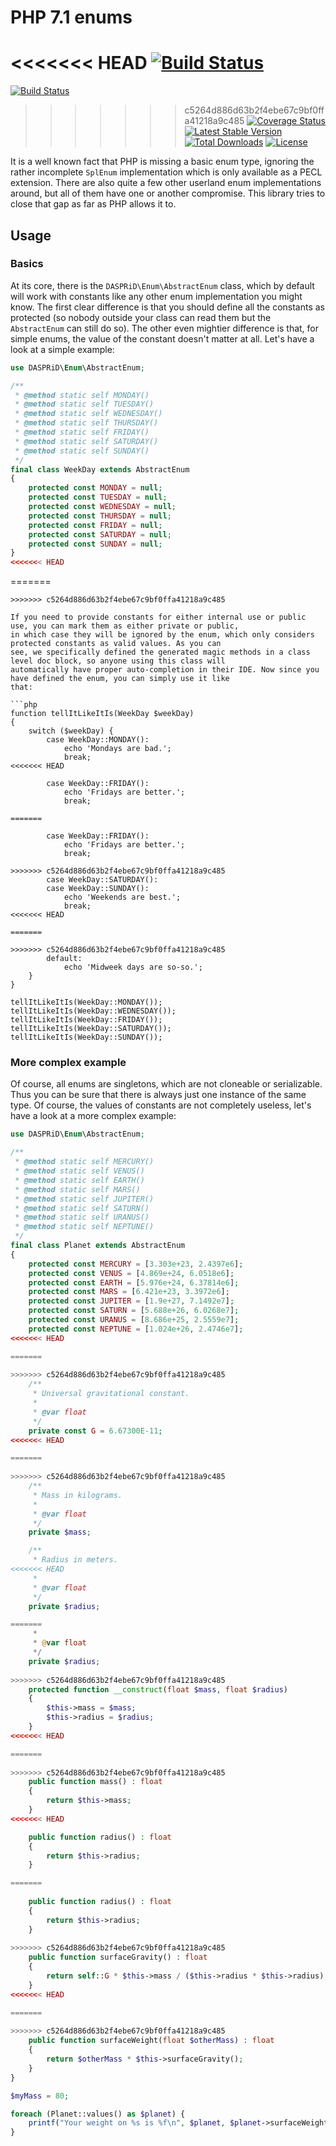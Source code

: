 # PHP 7.1 enums

<<<<<<< HEAD
[![Build Status](https://github.com/DASPRiD/Enum/actions/workflows/tests.yml/badge.svg)](https://github.com/DASPRiD/Enum/actions?query=workflow%3Atests)
=======
[![Build Status](https://travis-ci.org/DASPRiD/Enum.svg?branch=master)](https://travis-ci.org/DASPRiD/Enum)
>>>>>>> c5264d886d63b2f4ebe67c9bf0ffa41218a9c485
[![Coverage Status](https://coveralls.io/repos/github/DASPRiD/Enum/badge.svg?branch=master)](https://coveralls.io/github/DASPRiD/Enum?branch=master)
[![Latest Stable Version](https://poser.pugx.org/dasprid/enum/v/stable)](https://packagist.org/packages/dasprid/enum)
[![Total Downloads](https://poser.pugx.org/dasprid/enum/downloads)](https://packagist.org/packages/dasprid/enum)
[![License](https://poser.pugx.org/dasprid/enum/license)](https://packagist.org/packages/dasprid/enum)

It is a well known fact that PHP is missing a basic enum type, ignoring the rather incomplete `SplEnum` implementation
which is only available as a PECL extension. There are also quite a few other userland enum implementations around,
but all of them have one or another compromise. This library tries to close that gap as far as PHP allows it to.

## Usage

### Basics

At its core, there is the `DASPRiD\Enum\AbstractEnum` class, which by default will work with constants like any other
enum implementation you might know. The first clear difference is that you should define all the constants as protected
(so nobody outside your class can read them but the `AbstractEnum` can still do so). The other even mightier difference
is that, for simple enums, the value of the constant doesn't matter at all. Let's have a look at a simple example:

```php
use DASPRiD\Enum\AbstractEnum;

/**
 * @method static self MONDAY()
 * @method static self TUESDAY()
 * @method static self WEDNESDAY()
 * @method static self THURSDAY()
 * @method static self FRIDAY()
 * @method static self SATURDAY()
 * @method static self SUNDAY()
 */
final class WeekDay extends AbstractEnum
{
    protected const MONDAY = null;
    protected const TUESDAY = null;
    protected const WEDNESDAY = null;
    protected const THURSDAY = null;
    protected const FRIDAY = null;
    protected const SATURDAY = null;
    protected const SUNDAY = null;
}
<<<<<<< HEAD
```
=======
``` 
>>>>>>> c5264d886d63b2f4ebe67c9bf0ffa41218a9c485

If you need to provide constants for either internal use or public use, you can mark them as either private or public,
in which case they will be ignored by the enum, which only considers protected constants as valid values. As you can
see, we specifically defined the generated magic methods in a class level doc block, so anyone using this class will
automatically have proper auto-completion in their IDE. Now since you have defined the enum, you can simply use it like
that:

```php
function tellItLikeItIs(WeekDay $weekDay)
{
    switch ($weekDay) {
        case WeekDay::MONDAY():
            echo 'Mondays are bad.';
            break;
<<<<<<< HEAD

        case WeekDay::FRIDAY():
            echo 'Fridays are better.';
            break;

=======
            
        case WeekDay::FRIDAY():
            echo 'Fridays are better.';
            break;
            
>>>>>>> c5264d886d63b2f4ebe67c9bf0ffa41218a9c485
        case WeekDay::SATURDAY():
        case WeekDay::SUNDAY():
            echo 'Weekends are best.';
            break;
<<<<<<< HEAD

=======
            
>>>>>>> c5264d886d63b2f4ebe67c9bf0ffa41218a9c485
        default:
            echo 'Midweek days are so-so.';
    }
}

tellItLikeItIs(WeekDay::MONDAY());
tellItLikeItIs(WeekDay::WEDNESDAY());
tellItLikeItIs(WeekDay::FRIDAY());
tellItLikeItIs(WeekDay::SATURDAY());
tellItLikeItIs(WeekDay::SUNDAY());
```

### More complex example

Of course, all enums are singletons, which are not cloneable or serializable. Thus you can be sure that there is always
just one instance of the same type. Of course, the values of constants are not completely useless, let's have a look at
a more complex example:

```php
use DASPRiD\Enum\AbstractEnum;

/**
 * @method static self MERCURY()
 * @method static self VENUS()
 * @method static self EARTH()
 * @method static self MARS()
 * @method static self JUPITER()
 * @method static self SATURN()
 * @method static self URANUS()
 * @method static self NEPTUNE()
 */
final class Planet extends AbstractEnum
{
    protected const MERCURY = [3.303e+23, 2.4397e6];
    protected const VENUS = [4.869e+24, 6.0518e6];
    protected const EARTH = [5.976e+24, 6.37814e6];
    protected const MARS = [6.421e+23, 3.3972e6];
    protected const JUPITER = [1.9e+27, 7.1492e7];
    protected const SATURN = [5.688e+26, 6.0268e7];
    protected const URANUS = [8.686e+25, 2.5559e7];
    protected const NEPTUNE = [1.024e+26, 2.4746e7];
<<<<<<< HEAD

=======
    
>>>>>>> c5264d886d63b2f4ebe67c9bf0ffa41218a9c485
    /**
     * Universal gravitational constant.
     *
     * @var float
     */
    private const G = 6.67300E-11;
<<<<<<< HEAD

=======
    
>>>>>>> c5264d886d63b2f4ebe67c9bf0ffa41218a9c485
    /**
     * Mass in kilograms.
     *
     * @var float
     */
    private $mass;

    /**
     * Radius in meters.
<<<<<<< HEAD
     *
     * @var float
     */
    private $radius;

=======
     *    
     * @var float
     */    
    private $radius;
    
>>>>>>> c5264d886d63b2f4ebe67c9bf0ffa41218a9c485
    protected function __construct(float $mass, float $radius)
    {
        $this->mass = $mass;
        $this->radius = $radius;
    }
<<<<<<< HEAD

=======
    
>>>>>>> c5264d886d63b2f4ebe67c9bf0ffa41218a9c485
    public function mass() : float
    {
        return $this->mass;
    }
<<<<<<< HEAD

    public function radius() : float
    {
        return $this->radius;
    }

=======
    
    public function radius() : float
    {
        return $this->radius; 
    }
    
>>>>>>> c5264d886d63b2f4ebe67c9bf0ffa41218a9c485
    public function surfaceGravity() : float
    {
        return self::G * $this->mass / ($this->radius * $this->radius);
    }
<<<<<<< HEAD

=======
    
>>>>>>> c5264d886d63b2f4ebe67c9bf0ffa41218a9c485
    public function surfaceWeight(float $otherMass) : float
    {
        return $otherMass * $this->surfaceGravity();
    }
}

$myMass = 80;

foreach (Planet::values() as $planet) {
    printf("Your weight on %s is %f\n", $planet, $planet->surfaceWeight($myMass));
}
```
